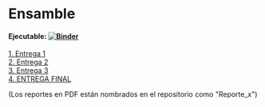# Ensamble 
#### Ejecutable:  [![Binder](https://mybinder.org/badge_logo.svg)](https://notebooks.gesis.org/binder/v2/gh/EmilianoCarrillo/Ensamble-Mineria_De_Datos/1ac48c4809ca2f73080fc6c23e349920d2e5c6d4?filepath=avance_FINAL.ipynb)

[1. Entrega 1](https://github.com/EmilianoCarrillo/Ensamble-Mineria_De_Datos/blob/master/avance_1.ipynb)  
[2. Entrega 2](https://github.com/EmilianoCarrillo/Ensamble-Mineria_De_Datos/blob/master/avance_2.ipynb)  
[3. Entrega 3](https://github.com/EmilianoCarrillo/Ensamble-Mineria_De_Datos/blob/master/avance_3.ipynb)  
[4. ENTREGA FINAL](https://github.com/EmilianoCarrillo/Ensamble-Mineria_De_Datos/blob/master/avance_FINAL.ipynb)  
  
(Los reportes en PDF están nombrados en el repositorio como "Reporte_x")
    
